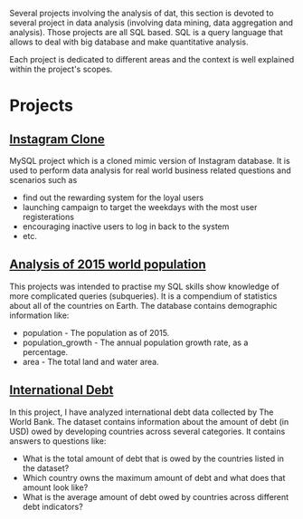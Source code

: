 Several projects involving the analysis of dat, this section is devoted to several project in data analysis (involving data mining, data aggregation and analysis). Those projects are all SQL based. SQL is a query language that allows to deal with big database and make quantitative analysis.

Each project is dedicated to different areas and the context is well explained within the project's scopes.

# Projects

## [Instagram Clone](Instagram%20Clone)
MySQL project which is a cloned mimic version of Instagram database. 
It is used to perform data analysis for real world business related questions and scenarios such as
+ find out the rewarding system for the loyal users
+ launching campaign to target the weekdays with the most user registerations
+ encouraging inactive users to log in back to the system
+ etc. 

## [Analysis of 2015 world population](Analysis%20of%202015%20world%20population)
This projects was intended to practise my SQL skills show knowledge of more complicated queries (subqueries).
It is a compendium of statistics about all of the countries on Earth. 
The database contains demographic information like:
+ population - The population as of 2015.
+ population_growth - The annual population growth rate, as a percentage.
+ area - The total land and water area.

## [International Debt](International%20Debt)
In this project, I have analyzed international debt data collected by The World Bank. The dataset contains information about the amount of debt (in USD) owed by developing countries across several categories. It contains answers to questions like:
+ What is the total amount of debt that is owed by the countries listed in the dataset? 
+ Which country owns the maximum amount of debt and what does that amount look like? 
+ What is the average amount of debt owed by countries across different debt indicators?
